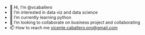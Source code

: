 - 👋 Hi, I’m @vcaballero
- 👀 I’m interested in data viz and data science
- 🌱 I’m currently learning python
- 💞️ I’m looking to collaborate on business project and collaborating
- 📫 How to reach me vicente.caballero.pro@gmail.com

<!---
vcaballero/vcaballero is a ✨ special ✨ repository because its `README.md` (this file) appears on your GitHub profile.
You can click the Preview link to take a look at your changes.
--->
